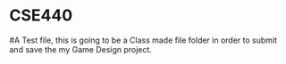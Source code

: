 # CSE440
#A Test file, this is going to be a Class made file folder in order to submit and save the my Game Design project.
